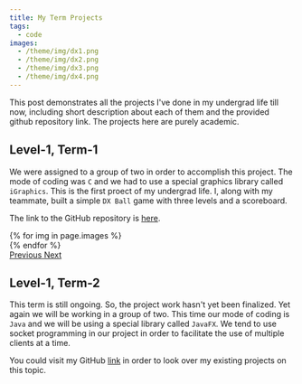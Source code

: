```yaml
---
title: My Term Projects
tags:
  - code
images:
  - /theme/img/dx1.png
  - /theme/img/dx2.png
  - /theme/img/dx3.png
  - /theme/img/dx4.png
---
```


This post demonstrates all the projects I've done in my undergrad life till now, including short description about each of them and the provided github repository link. The projects here are purely academic.

<!--more-->


## Level-1, Term-1

We were assigned to a group of two in order to accomplish this project. The mode of coding was `C` and we had to use a special graphics library called `iGraphics`. This is the first proect of my undergrad life. I, along with my teammate, built a simple `DX Ball` game with three levels and a scoreboard.

The link to the GitHub repository is [here](https://github.com/Abdus-Samee/DX-Ball-Game).

<div id="carouselExampleControls" class="carousel slide mb-4" data-ride="carousel">
    <div class="carousel-inner">
        {% for img in page.images %}
            <div class="carousel-item {% if forloop.first %}active{% endif %}">
                <img src="{{ img }}" class="d-block w-100" alt="">
            </div>
        {% endfor %}
    </div>
    <a class="carousel-control-prev" href="#carouselExampleControls" role="button" data-slide="prev">
        <span class="carousel-control-prev-icon" aria-hidden="true"></span>
        <span class="sr-only">Previous</span>
    </a>
    <a class="carousel-control-next" href="#carouselExampleControls" role="button" data-slide="next">
        <span class="carousel-control-next-icon" aria-hidden="true"></span>
        <span class="sr-only">Next</span>
    </a>
</div>


## Level-1, Term-2

This term is still ongoing. So, the project work hasn't yet been finalized. Yet again we will be working in a group of two. This time our mode of coding is `Java` and we will be using a special library called `JavaFX`. We tend to use socket programming in our project in order to facilitate the use of multiple clients at a time.

You could visit my GitHub [link](https://github.com/Abdus-Samee) in order to look over my existing projects on this topic.

